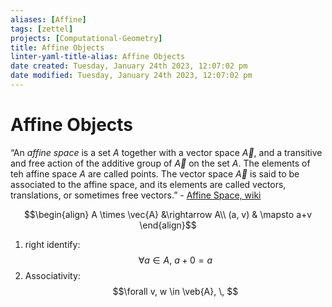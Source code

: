 ```yaml
---
aliases: [Affine]
tags: [zettel]
projects: [Computational-Geometry]
title: Affine Objects
linter-yaml-title-alias: Affine Objects 
date created: Tuesday, January 24th 2023, 12:07:02 pm
date modified: Tuesday, January 24th 2023, 12:07:02 pm
---
```


# Affine Objects

“An *affine space* is a set $A$ together with a vector space $\vec{A}$, and a transitive and free action of the additive group of $\vec{A}$ on the set $A$. The elements of teh affine space $A$ are called points. The vector space $\vec{A}$ is said to be associated to the affine space, and its elements are called vectors, translations, or sometimes free vectors.” - [Affine Space, wiki](https://en.wikipedia.org/wiki/Affine_space) 

$$\begin{align}
A \times \vec{A} &\rightarrow A\\
(a, v) & \mapsto a+v
\end{align}$$
1. right identify: $$\forall a\in A, \: a+0 = a$$
2. Associativity: $$\forall v, w \in \veb{A}, \, $$
